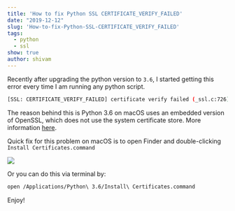 ```yaml
---
title: 'How to fix Python SSL CERTIFICATE_VERIFY_FAILED'
date: "2019-12-12"
slug: 'How-to-fix-Python-SSL-CERTIFICATE_VERIFY_FAILED'
tags:
  - python
  - ssl
show: true
author: shivam
---
```


Recently after upgrading the python version to `3.6`, I started getting this error every time I am running any python script.

```bash
[SSL: CERTIFICATE_VERIFY_FAILED] certificate verify failed (_ssl.c:726)>
```

The reason behind this is Python 3.6 on macOS uses an embedded version of OpenSSL, which does not use the system certificate store. More information [here](https://bugs.python.org/issue28150).

Quick fix for this problem on macOS is to open Finder and double-clicking `Install Certificates.command`

![](1.png)

Or you can do this via terminal by:

```bash
open /Applications/Python\ 3.6/Install\ Certificates.command
```

Enjoy!